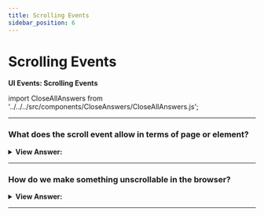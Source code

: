 ```yaml
---
title: Scrolling Events
sidebar_position: 6
---
```


# Scrolling Events

**UI Events: Scrolling Events**

<head>
  <title>Scrolling Events - JavaScript Interview Questions & Answers</title>
  <meta charSet="utf-8" />
</head>

import CloseAllAnswers from '../../../src/components/CloseAnswers/CloseAllAnswers.js';

<CloseAllAnswers />

---

### What does the scroll event allow in terms of page or element?

<details>
  <summary><strong>View Answer:</strong></summary>
  <div>
  <div><strong>Interview Response:</strong> The scroll event allows reacting to a page or element scrolling. There are quite a few good things we can do here. Like, show/hide additional controls or information depending on where in the document the user is. Load more data when the user scrolls down till the end of the page (lazy load).
    </div><br />
  <div><strong className="codeExample">Code Example:</strong><br /><br />

  <div></div>

```html
<style>
  #showScroll {
    height: 5000px;
    padding-top: 500px;
  }
</style>
<div id="showScroll" onscroll="scroll();">0</div>
<script>
  window.addEventListener('scroll', function () {
    document.getElementById('showScroll').innerHTML = window.pageYOffset + 'px';
  });
</script>
```

  </div>
  </div>
</details>

---

### How do we make something unscrollable in the browser?

<details>
  <summary><strong>View Answer:</strong></summary>
  <div>
  <div><strong>Interview Response:</strong> We can’t prevent scrolling by using event.preventDefault() in onscroll listener, because it triggers after the scroll has already happened. But we can prevent scrolling by event.preventDefault() on an event that causes the scroll, for instance keydown event for pageUp and pageDown. If we add an event handler to these events and event.preventDefault() in it, then the scroll won’t start. There are many ways to initiate a scroll, so it’s more reliable to use CSS, overflow property.
    </div>
  </div>
</details>

---
